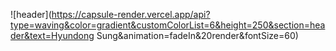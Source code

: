 ![header](https://capsule-render.vercel.app/api?type=waving&color=gradient&customColorList=6&height=250&section=header&text=Hyundong Sung&animation=fadeIn&20render&fontSize=60)
